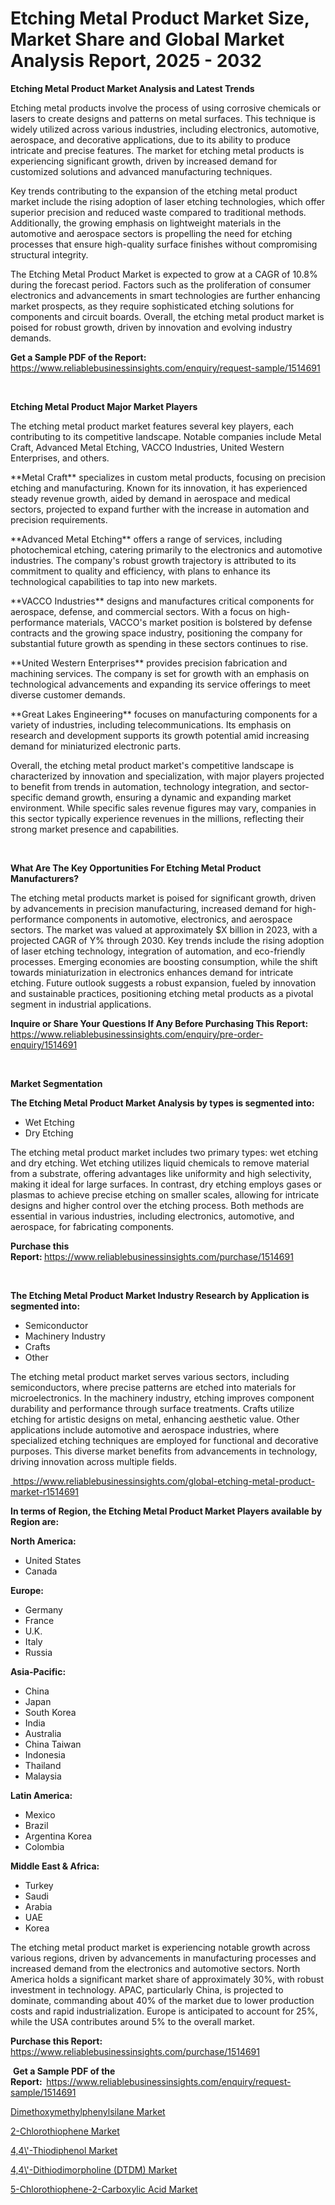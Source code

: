 <p><h1>Etching Metal Product Market Size, Market Share and Global Market Analysis Report, 2025 - 2032</h1></p><p><strong>Etching Metal Product Market Analysis and Latest Trends</strong></p>
<p><p>Etching metal products involve the process of using corrosive chemicals or lasers to create designs and patterns on metal surfaces. This technique is widely utilized across various industries, including electronics, automotive, aerospace, and decorative applications, due to its ability to produce intricate and precise features. The market for etching metal products is experiencing significant growth, driven by increased demand for customized solutions and advanced manufacturing techniques.</p><p>Key trends contributing to the expansion of the etching metal product market include the rising adoption of laser etching technologies, which offer superior precision and reduced waste compared to traditional methods. Additionally, the growing emphasis on lightweight materials in the automotive and aerospace sectors is propelling the need for etching processes that ensure high-quality surface finishes without compromising structural integrity.</p><p>The Etching Metal Product Market is expected to grow at a CAGR of 10.8% during the forecast period. Factors such as the proliferation of consumer electronics and advancements in smart technologies are further enhancing market prospects, as they require sophisticated etching solutions for components and circuit boards. Overall, the etching metal product market is poised for robust growth, driven by innovation and evolving industry demands.</p></p>
<p><strong>Get a Sample PDF of the Report:&nbsp;</strong> <a href="https://www.reliablebusinessinsights.com/enquiry/request-sample/1514691?utm_campaign=1113&utm_medium=2&utm_source=Github&utm_content=ia&utm_term=29032025&utm_id=etching-metal-product">https://www.reliablebusinessinsights.com/enquiry/request-sample/1514691</a></p>
<p>&nbsp;</p>
<p><strong>Etching Metal Product Major Market Players</strong></p>
<p><p>The etching metal product market features several key players, each contributing to its competitive landscape. Notable companies include Metal Craft, Advanced Metal Etching, VACCO Industries, United Western Enterprises, and others.</p><p>**Metal Craft** specializes in custom metal products, focusing on precision etching and manufacturing. Known for its innovation, it has experienced steady revenue growth, aided by demand in aerospace and medical sectors, projected to expand further with the increase in automation and precision requirements.</p><p>**Advanced Metal Etching** offers a range of services, including photochemical etching, catering primarily to the electronics and automotive industries. The company's robust growth trajectory is attributed to its commitment to quality and efficiency, with plans to enhance its technological capabilities to tap into new markets.</p><p>**VACCO Industries** designs and manufactures critical components for aerospace, defense, and commercial sectors. With a focus on high-performance materials, VACCO's market position is bolstered by defense contracts and the growing space industry, positioning the company for substantial future growth as spending in these sectors continues to rise.</p><p>**United Western Enterprises** provides precision fabrication and machining services. The company is set for growth with an emphasis on technological advancements and expanding its service offerings to meet diverse customer demands.</p><p>**Great Lakes Engineering** focuses on manufacturing components for a variety of industries, including telecommunications. Its emphasis on research and development supports its growth potential amid increasing demand for miniaturized electronic parts.</p><p>Overall, the etching metal product market's competitive landscape is characterized by innovation and specialization, with major players projected to benefit from trends in automation, technology integration, and sector-specific demand growth, ensuring a dynamic and expanding market environment. While specific sales revenue figures may vary, companies in this sector typically experience revenues in the millions, reflecting their strong market presence and capabilities.</p></p>
<p>&nbsp;</p>
<p><strong>What Are The Key Opportunities For Etching Metal Product Manufacturers?</strong></p>
<p><p>The etching metal products market is poised for significant growth, driven by advancements in precision manufacturing, increased demand for high-performance components in automotive, electronics, and aerospace sectors. The market was valued at approximately $X billion in 2023, with a projected CAGR of Y% through 2030. Key trends include the rising adoption of laser etching technology, integration of automation, and eco-friendly processes. Emerging economies are boosting consumption, while the shift towards miniaturization in electronics enhances demand for intricate etching. Future outlook suggests a robust expansion, fueled by innovation and sustainable practices, positioning etching metal products as a pivotal segment in industrial applications.</p></p>
<p><strong>Inquire or Share Your Questions If Any Before Purchasing This Report:</strong> <a href="https://www.reliablebusinessinsights.com/enquiry/pre-order-enquiry/1514691?utm_campaign=1113&utm_medium=2&utm_source=Github&utm_content=ia&utm_term=29032025&utm_id=etching-metal-product">https://www.reliablebusinessinsights.com/enquiry/pre-order-enquiry/1514691</a></p>
<p>&nbsp;</p>
<p><strong>Market Segmentation</strong></p>
<p><strong>The Etching Metal Product Market Analysis by types is segmented into:</strong></p>
<p><ul><li>Wet Etching</li><li>Dry Etching</li></ul></p>
<p><p>The etching metal product market includes two primary types: wet etching and dry etching. Wet etching utilizes liquid chemicals to remove material from a substrate, offering advantages like uniformity and high selectivity, making it ideal for large surfaces. In contrast, dry etching employs gases or plasmas to achieve precise etching on smaller scales, allowing for intricate designs and higher control over the etching process. Both methods are essential in various industries, including electronics, automotive, and aerospace, for fabricating components.</p></p>
<p><strong>Purchase this Report:&nbsp;</strong><a href="https://www.reliablebusinessinsights.com/purchase/1514691?utm_campaign=1113&utm_medium=2&utm_source=Github&utm_content=ia&utm_term=29032025&utm_id=etching-metal-product">https://www.reliablebusinessinsights.com/purchase/1514691</a></p>
<p>&nbsp;</p>
<p><strong>The Etching Metal Product Market Industry Research by Application is segmented into:</strong></p>
<p><ul><li>Semiconductor</li><li>Machinery Industry</li><li>Crafts</li><li>Other</li></ul></p>
<p><p>The etching metal product market serves various sectors, including semiconductors, where precise patterns are etched into materials for microelectronics. In the machinery industry, etching improves component durability and performance through surface treatments. Crafts utilize etching for artistic designs on metal, enhancing aesthetic value. Other applications include automotive and aerospace industries, where specialized etching techniques are employed for functional and decorative purposes. This diverse market benefits from advancements in technology, driving innovation across multiple fields.</p></p>
<p><a href="https://www.reliablebusinessinsights.com/global-etching-metal-product-market-r1514691?utm_campaign=1113&utm_medium=2&utm_source=Github&utm_content=ia&utm_term=29032025&utm_id=etching-metal-product">&nbsp;https://www.reliablebusinessinsights.com/global-etching-metal-product-market-r1514691</a></p>
<p><strong>In terms of Region, the Etching Metal Product Market Players available by Region are:</strong></p>
<p>
    <p> <strong> North America: </strong>
        <ul>
            <li>United States</li>
            <li>Canada</li>
        </ul>
        </p> 
    <p> <strong> Europe: </strong>
        <ul>
            <li>Germany</li>
            <li>France</li>
            <li>U.K.</li>
            <li>Italy</li>
            <li>Russia</li>
        </ul>
        </p> 
    <p> <strong> Asia-Pacific: </strong>
        <ul>
            <li>China</li>
            <li>Japan</li>
            <li>South Korea</li>
            <li>India</li>
            <li>Australia</li>
            <li>China Taiwan</li>
            <li>Indonesia</li>
            <li>Thailand</li>
            <li>Malaysia</li>
        </ul>
        </p> 
    <p> <strong> Latin America: </strong>
        <ul>
            <li>Mexico</li>
            <li>Brazil</li>
            <li>Argentina Korea</li>
            <li>Colombia</li>
        </ul>
        </p> 
    <p> <strong> Middle East & Africa: </strong>
        <ul>
            <li>Turkey</li>
            <li>Saudi</li>
            <li>Arabia</li>
            <li>UAE</li>
            <li>Korea</li>
        </ul>
    </p>
    </p>
<p><p>The etching metal product market is experiencing notable growth across various regions, driven by advancements in manufacturing processes and increased demand from the electronics and automotive sectors. North America holds a significant market share of approximately 30%, with robust investment in technology. APAC, particularly China, is projected to dominate, commanding about 40% of the market due to lower production costs and rapid industrialization. Europe is anticipated to account for 25%, while the USA contributes around 5% to the overall market.</p></p>
<p><strong>Purchase this Report: </strong><a href="https://www.reliablebusinessinsights.com/purchase/1514691?utm_campaign=1113&utm_medium=2&utm_source=Github&utm_content=ia&utm_term=29032025&utm_id=etching-metal-product">https://www.reliablebusinessinsights.com/purchase/1514691</a></p>
<p>&nbsp;<strong>Get a Sample PDF of the Report:&nbsp;&nbsp;</strong><a href="https://www.reliablebusinessinsights.com/enquiry/request-sample/1514691?utm_campaign=1113&utm_medium=2&utm_source=Github&utm_content=ia&utm_term=29032025&utm_id=etching-metal-product">https://www.reliablebusinessinsights.com/enquiry/request-sample/1514691</a></p>
<p><strong></strong></p>
<p><p><a href="https://github.com/tamerlgwilt/Market-Research-Report-List-1/blob/main/dimethoxymethylphenylsilane-market.md?utm_campaign=1113&utm_medium=2&utm_source=Github&utm_content=ia&utm_term=29032025&utm_id=etching-metal-product">Dimethoxymethylphenylsilane Market</a></p><p><a href="https://github.com/rwanjamiul/Market-Research-Report-List-1/blob/main/2-chlorothiophene-market.md?utm_campaign=1113&utm_medium=2&utm_source=Github&utm_content=ia&utm_term=29032025&utm_id=etching-metal-product">2-Chlorothiophene Market</a></p><p><a href="https://github.com/resiebustin/Market-Research-Report-List-1/blob/main/44-thiodiphenol-market.md?utm_campaign=1113&utm_medium=2&utm_source=Github&utm_content=ia&utm_term=29032025&utm_id=etching-metal-product">4,4\'-Thiodiphenol Market</a></p><p><a href="https://github.com/safatabhee/Market-Research-Report-List-1/blob/main/44-dithiodimorpholine-dtdm-market.md?utm_campaign=1113&utm_medium=2&utm_source=Github&utm_content=ia&utm_term=29032025&utm_id=etching-metal-product">4,4\'-Dithiodimorpholine (DTDM) Market</a></p><p><a href="https://github.com/sivyerloucks/Market-Research-Report-List-1/blob/main/5-chlorothiophene-2-carboxylic-acid-market.md?utm_campaign=1113&utm_medium=2&utm_source=Github&utm_content=ia&utm_term=29032025&utm_id=etching-metal-product">5-Chlorothiophene-2-Carboxylic Acid Market</a></p></p>
